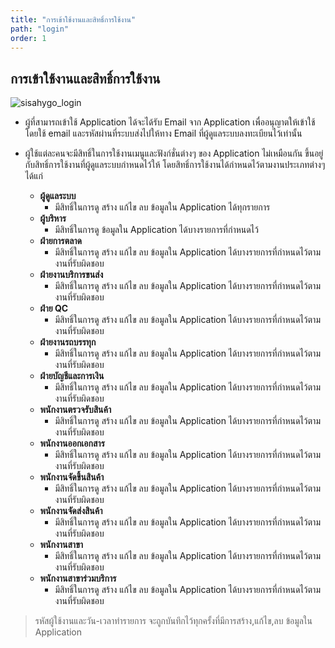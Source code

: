 ```yaml
---
title: "การเข้าใช้งานและสิทธิ์การใช้งาน"
path: "login"
order: 1
---
```


## การเข้าใช้งานและสิทธิ์การใช้งาน

![sisahygo_login](/images/documents/sisahygo_login.png "หน้าจอ login เข้าสู่ระบบ")

-   ผู้ที่สามารถเข้าใช้ Application ได้จะได้รับ Email จาก Application เพื่ออนุญาตให้เข้าใช้ โดยใช้ email และรหัสผ่านที่ระบบส่งไปให้ทาง Email ที่ผู้ดูแลระบบลงทะเบียนไว้เท่านั้น
-   ผู้ใช้แต่ละคนจะมีสิทธิ์ในการใช้งานเมนูและฟังก์ชั่นต่างๆ ของ Application ไม่เหมือนกัน ขึ้นอยู่กับสิทธิ์การใช้งานที่ผู้ดูแลระบบกำหนดไว้ให้ โดยสิทธิ์การใช้งานได้กำหนดไว้ตามงานประเภทต่างๆ ได้แก่

    -   **ผู้ดูแลระบบ**
        -   มีสิทธิ์ในการดู สร้าง แก้ไข ลบ ข้อมูลใน Application ได้ทุกรายการ
    -   **ผู้บริหาร**
        -   มีสิทธิ์ในการดู ข้อมูลใน Application ได้บางรายการที่กำหนดไว้
    -   **ฝ่ายการตลาด**
        -   มีสิทธิ์ในการดู สร้าง แก้ไข ลบ ข้อมูลใน Application ได้บางรายการที่กำหนดไว้ตามงานที่รับผิดชอบ
    -   **ฝ่ายงานบริการขนส่ง**
        -   มีสิทธิ์ในการดู สร้าง แก้ไข ลบ ข้อมูลใน Application ได้บางรายการที่กำหนดไว้ตามงานที่รับผิดชอบ
    -   **ฝ่าย QC**
        -   มีสิทธิ์ในการดู สร้าง แก้ไข ลบ ข้อมูลใน Application ได้บางรายการที่กำหนดไว้ตามงานที่รับผิดชอบ
    -   **ฝ่ายงานรถบรรทุก**
        -   มีสิทธิ์ในการดู สร้าง แก้ไข ลบ ข้อมูลใน Application ได้บางรายการที่กำหนดไว้ตามงานที่รับผิดชอบ
    -   **ฝ่ายบัญชีและการเงิน**
        -   มีสิทธิ์ในการดู สร้าง แก้ไข ลบ ข้อมูลใน Application ได้บางรายการที่กำหนดไว้ตามงานที่รับผิดชอบ
    -   **พนักงานตรวจรับสินค้า**
        -   มีสิทธิ์ในการดู สร้าง แก้ไข ลบ ข้อมูลใน Application ได้บางรายการที่กำหนดไว้ตามงานที่รับผิดชอบ
    -   **พนักงานออกเอกสาร**
        -   มีสิทธิ์ในการดู สร้าง แก้ไข ลบ ข้อมูลใน Application ได้บางรายการที่กำหนดไว้ตามงานที่รับผิดชอบ
    -   **พนักงานจัดขึ้นสินค้า**
        -   มีสิทธิ์ในการดู สร้าง แก้ไข ลบ ข้อมูลใน Application ได้บางรายการที่กำหนดไว้ตามงานที่รับผิดชอบ
    -   **พนักงานจัดส่งสินค้า**
        -   มีสิทธิ์ในการดู สร้าง แก้ไข ลบ ข้อมูลใน Application ได้บางรายการที่กำหนดไว้ตามงานที่รับผิดชอบ
    -   **พนักงานสาขา**
        -   มีสิทธิ์ในการดู สร้าง แก้ไข ลบ ข้อมูลใน Application ได้บางรายการที่กำหนดไว้ตามงานที่รับผิดชอบ
    -   **พนักงานสาขาร่วมบริการ**
        -   มีสิทธิ์ในการดู สร้าง แก้ไข ลบ ข้อมูลใน Application ได้บางรายการที่กำหนดไว้ตามงานที่รับผิดชอบ

> รหัสผู้ใช้งานและวัน-เวลาทำรายการ จะถูกบันทึกไว้ทุกครั้งที่มีการสร้าง,แก้ไข,ลบ ข้อมูลใน Application
